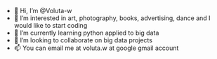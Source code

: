 - 👋 Hi, I’m @Voluta-w
- 👀 I’m interested in art, photography, books, advertising, dance and I would like to start coding
- 🌱 I’m currently learning python applied to big data
- 💞️ I’m looking to collaborate on big data projects
- 📫 You can email me at voluta.w at google gmail account

<!---
Voluta-w/Voluta-w is a ✨ special ✨ repository because its `README.md` (this file) appears on your GitHub profile.
You can click the Preview link to take a look at your changes.
--->
